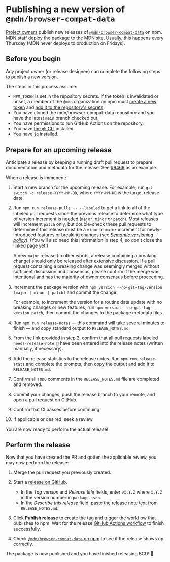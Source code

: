 # Publishing a new version of `@mdn/browser-compat-data`

[Project owners](/GOVERNANCE.md#owners) publish new releases of [`@mdn/browser-compat-data`](https://www.npmjs.com/package/@mdn/browser-compat-data) on npm.
MDN staff [deploy the package to the MDN site](contributing.md#updating-compatibility-tables-on-mdn).
Usually, this happens every Thursday (MDN never deploys to production on Fridays).

## Before you begin

Any project owner (or release designee) can complete the following steps to publish a new version.

The steps in this process assume:

- `NPM_TOKEN` is set in the repository secrets. If the token is invalidated or unset, a member of the `@mdn` organization on npm must [create a new token](https://docs.npmjs.com/creating-and-viewing-authentication-tokens) and [add it to the repository's secrets](https://docs.github.com/en/actions/configuring-and-managing-workflows/creating-and-storing-encrypted-secrets#creating-encrypted-secrets-for-a-repository).
- You have cloned the mdn/browser-compat-data repository and you have the latest `main` branch checked out.
- You have permissions to run GitHub Actions on the repository.
- You have [the `gh` CLI](https://cli.github.com/) installed.
- You have [`jq`](https://stedolan.github.io/jq/) installed.

## Prepare for an upcoming release

Anticipate a release by keeping a running draft pull request to prepare documentation and metadata for the release. See [#9466](https://github.com/mdn/browser-compat-data/pull/9466) as an example.

When a release is immenent:

1. Start a new branch for the upcoming release. For example, run `git switch -c release-YYYY-MM-DD`, where `YYYY-MM-DD` is the target release date.

2. Run `npm run release-pulls -- --labeled` to get a link to all of the labeled pull requests since the previous release to determine what type of version increment is needed (`major`, `minor` or `patch`). Most releases will increment `patch` only, but double-check these pull requests to determine if this release must be a `minor` or `major` increment for newly-introduced features or breaking changes (see [_Semantic versioning policy_](../README.md#semantic-versioning-policy)). (You will also need this information in step 4, so don't close the linked page yet!)

   A new `major` release (in other words, a release containing a breaking change) should only be released after extensive discussion. If a pull request containing a breaking change was seemingly merged without sufficient discussion and consensus, please confirm if the merge was intentional and has the majority of owner consensus before proceeding.

2. Increment the package version with `npm version --no-git-tag-version [major | minor | patch]` and commit the change.

   For example, to increment the version for a routine data update with no breaking changes or new features, run `npm version --no-git-tag-version patch`, then commit the changes to the package metadata files.

3. Run `npm run release-notes` — this command will take several minutes to finish — and copy standard output to `RELEASE_NOTES.md`.

4. From the link provided in step 2, confirm that all pull requests labeled `needs-release-note 📰` have been entered into the release notes (written manually, if necessary).

5. Add the release statistics to the release notes. Run `npm run release-stats` and complete the prompts, then copy the output and add it to `RELEASE_NOTES.md`.

6. Confirm all `TODO` comments in the `RELEASE_NOTES.md` file are completed and removed.

7. Commit your changes, push the release branch to your remote, and open a pull request on GitHub.

8. Confirm that CI passes before continuing.

9. If applicable or desired, seek a review.

You are now ready to perform the actual release!

## Perform the release

Now that you have created the PR and gotten the applicable review, you may now perform the release:

1. Merge the pull request you previously created.

2. Start a [release on GitHub](https://github.com/mdn/browser-compat-data/releases).

    - In the _Tag version_ and _Release title_ fields, enter `vX.Y.Z` where `X.Y.Z` in the version number in `package.json`.
    - In the _Describe this release_ field, paste the release note text from `RELEASE_NOTES.md`.

3. Click **Publish release** to create the tag and trigger the workflow that publishes to npm. Wait for the release [GitHub Actions workflow](https://github.com/mdn/browser-compat-data/actions) to finish successfully.

4. Check [`@mdn/browser-compat-data` on npm](https://www.npmjs.com/package/@mdn/browser-compat-data) to see if the release shows up correctly.

The package is now published and you have finished releasing BCD! 🎉
